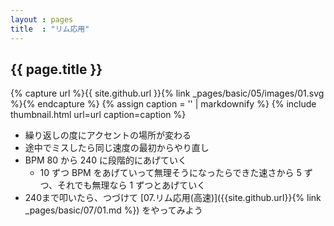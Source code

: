 ```yaml
---
layout : pages
title  : "リム応用"
---
```


## {{ page.title }}

{% capture url %}{{ site.github.url }}{% link _pages/basic/05/images/01.svg %}{% endcapture %}
{% assign caption = '' | markdownify %}
{% include thumbnail.html url=url caption=caption %}

* 繰り返しの度にアクセントの場所が変わる
* 途中でミスしたら同じ速度の最初からやり直し
* BPM 80 から 240 に段階的にあげていく
  * 10 ずつ BPM をあげていって無理そうになったらできた速さから 5 ずつ、それでも無理なら 1 ずつとあげていく
* 240まで叩いたら、つづけて [07.リム応用(高速)]({{site.github.url}}{% link _pages/basic/07/01.md %}) をやってみよう
